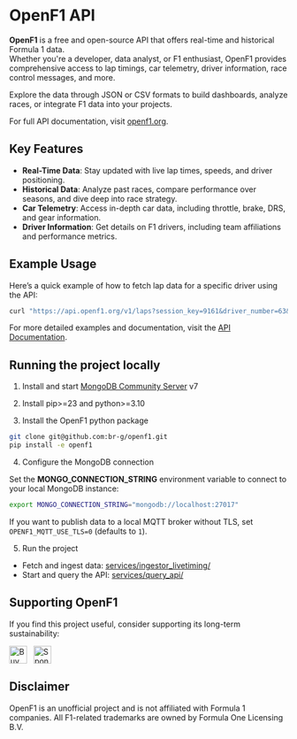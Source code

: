 # OpenF1 API

**OpenF1** is a free and open-source API that offers real-time and historical Formula 1 data.<br />
Whether you're a developer, data analyst, or F1 enthusiast, OpenF1 provides comprehensive
access to lap timings, car telemetry, driver information, race control messages, and more.

Explore the data through JSON or CSV formats to build dashboards, analyze races, or
integrate F1 data into your projects.

For full API documentation, visit [openf1.org](https://openf1.org).

## Key Features

- **Real-Time Data**: Stay updated with live lap times, speeds, and driver positioning.
- **Historical Data**: Analyze past races, compare performance over seasons, and dive deep into race strategy.
- **Car Telemetry**: Access in-depth car data, including throttle, brake, DRS, and gear information.
- **Driver Information**: Get details on F1 drivers, including team affiliations and performance metrics.

## Example Usage

Here’s a quick example of how to fetch lap data for a specific driver using the API:

```bash
curl "https://api.openf1.org/v1/laps?session_key=9161&driver_number=63&lap_number=8"
```

For more detailed examples and documentation, visit the [API Documentation](https://openf1.org).

## Running the project locally

1. Install and start [MongoDB Community Server](https://www.mongodb.com/try/download/community) v7

2. Install pip>=23 and python>=3.10

3. Install the OpenF1 python package

```bash
git clone git@github.com:br-g/openf1.git
pip install -e openf1
```

4. Configure the MongoDB connection

Set the **MONGO_CONNECTION_STRING** environment variable to connect to your local MongoDB instance:

```bash
export MONGO_CONNECTION_STRING="mongodb://localhost:27017"
```

If you want to publish data to a local MQTT broker without TLS, set
`OPENF1_MQTT_USE_TLS=0` (defaults to `1`).

5. Run the project

- Fetch and ingest data: [services/ingestor_livetiming/](src/openf1/services/ingestor_livetiming/README.md)
- Start and query the API: [services/query_api/](src/openf1/services/query_api/README.md)

## Supporting OpenF1

If you find this project useful, consider supporting its long-term sustainability:

<div>
  <a href="https://www.buymeacoffee.com/openf1" target="_blank" style="text-decoration:none; border:none;">
    <img src="https://storage.googleapis.com/openf1-public/images/bmec_button.png" alt="Buy Me A Coffee" height="32" style="border:none; vertical-align:middle;">
  </a>
  &nbsp;
  <a href="https://github.com/sponsors/br-g" style="text-decoration:none; border:none;">
    <img src="https://img.shields.io/badge/Sponsor-%E2%9D%A4-brightgreen" alt="Sponsor me" height="32" style="border:none; vertical-align:middle;">
  </a>
</div>

## Disclaimer

OpenF1 is an unofficial project and is not affiliated with Formula 1 companies.
All F1-related trademarks are owned by Formula One Licensing B.V.
